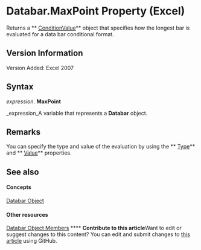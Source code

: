 
# Databar.MaxPoint Property (Excel)

Returns a  ** [ConditionValue](a39335db-4e0a-66aa-393b-3aa7e5268c00.md)** object that specifies how the longest bar is evaluated for a data bar conditional format.


## Version Information

Version Added: Excel 2007 


## Syntax

 _expression_. **MaxPoint**

 _expression_A variable that represents a  **Databar** object.


## Remarks

You can specify the type and value of the evaluation by using the  ** [Type](20467063-f402-4e7f-42ba-581b61b83a15.md)** and ** [Value](376dccc8-2d47-c7ed-1b14-d41dcdd1a8ff.md)** properties.


## See also


#### Concepts


 [Databar Object](2684e913-c278-e6be-ba9d-053b6ad58bae.md)
#### Other resources


 [Databar Object Members](137f7e88-bb61-48a3-d2cb-76a8282cd62e.md)
****   **Contribute to this article**Want to edit or suggest changes to this content? You can edit and submit changes to  [this article](https://github.com/jhershey00/VBA_Excel_Test/OpenXMLCon/articles/d4b149f8-c245-40fa-bb89-a32d07354679.md) using GitHub.

